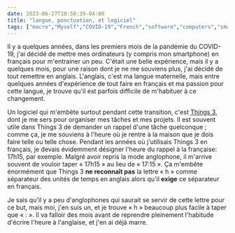 ```yaml
---
date: 2023-06-27T10:58:39-04:00
title: "langue, ponctuation, et logiciel"
tags: ["macro","Myself","COVID-19","French","software","computers","smartphone"]
---
```

Il y a quelques années, dans les premiers mois de la pandémie du COVID-19, j'ai décidé de mettre mes ordinateurs (y compris mon smartphone) en français pour m'entrainer un peu. C'était une belle expérience, mais il y a quelques mois, pour une raison dont je ne me souviens plus, j'ai décidé de tout remettre en anglais. L'anglais, c'est ma langue maternelle, mais entre quelques années d'expérience de tout faire en français et ma passion pour cette langue, je trouve qu'il est parfois difficile de m'habituer à ce changement.

Un logiciel qui m'embête surtout pendant cette transition, c'est [Things 3](https://culturedcode.com/things/), dont je me sers pour organiser mes tâches et mes projets. Il est souvent utile dans Things 3 de demander un rappel d'une tâche quelconque ; comme ça, je me souviens à l'heure où je rentre à la maison que je dois faire telle ou telle chose. Pendant les années où j'utilisais Things 3 en français, je devais évidemment désigner l'heure du rappel à la française: 17h15, par exemple. Malgré avoir repris la mode anglophone, il m'arrive souvent de vouloir taper « 17h15 » au lieu de « 17:15 ». Ça m'embête énormément que Things 3 **ne reconnaît pas** la lettre « h » comme séparateur des unités de temps en anglais alors qu'il **exige** ce séparateur en français. 

Je sais qu'il y a peu d'anglophones qui saurait se servir de cette lettre pour ce but, mais moi, j'en suis un, et je trouve « h » beaucoup plus facile à taper que « : ». Il va falloir des mois avant de reprendre pleinement l'habitude d'écrire l'heure à l'anglaise, et j'en ai déjà marre.